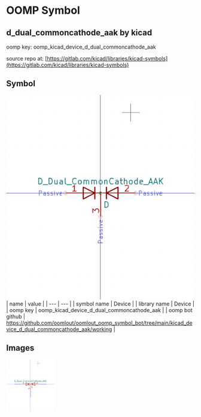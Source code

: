 # OOMP Symbol  
## d_dual_commoncathode_aak  by kicad  
  
oomp key: oomp_kicad_device_d_dual_commoncathode_aak  
  
source repo at: [https://gitlab.com/kicad/libraries/kicad-symbols](https://gitlab.com/kicad/libraries/kicad-symbols)  
## Symbol  
  
[![working.png](working_600.png)](working.png)  
| name | value | 
| --- | --- | 
| symbol name | Device | 
| library name | Device | 
| oomp key | oomp_kicad_device_d_dual_commoncathode_aak | 
| oomp bot github | https://github.com/oomlout/oomlout_oomp_symbol_bot/tree/main/kicad_device_d_dual_commoncathode_aak/working | 
## Images  
  
[![working.png](working_140.png)](working.png)  
